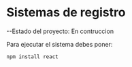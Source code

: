<h1>Sistemas de registro </h1>

--Estado del proyecto: En contruccion

Para ejecutar el sistema debes poner:

```npm install react```
